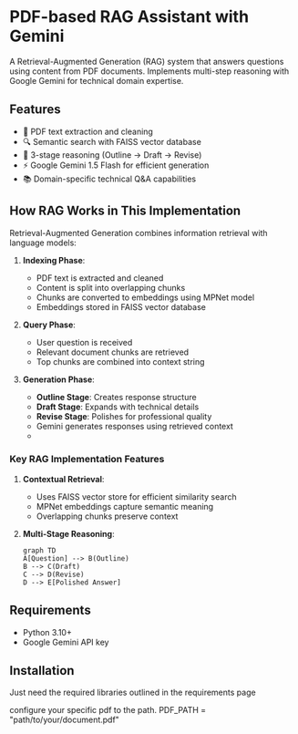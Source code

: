 # PDF-based RAG Assistant with Gemini



A Retrieval-Augmented Generation (RAG) system that answers questions using content from PDF documents. Implements multi-step reasoning with Google Gemini for technical domain expertise.

## Features

- 📄 PDF text extraction and cleaning
- 🔍 Semantic search with FAISS vector database
- 🧠 3-stage reasoning (Outline → Draft → Revise)
- ⚡ Google Gemini 1.5 Flash for efficient generation
- 📚 Domain-specific technical Q&A capabilities

## How RAG Works in This Implementation

Retrieval-Augmented Generation combines information retrieval with language models:

1. **Indexing Phase**:
   - PDF text is extracted and cleaned
   - Content is split into overlapping chunks
   - Chunks are converted to embeddings using MPNet model
   - Embeddings stored in FAISS vector database

2. **Query Phase**:
   - User question is received
   - Relevant document chunks are retrieved
   - Top chunks are combined into context string

3. **Generation Phase**:
   - **Outline Stage**: Creates response structure
   - **Draft Stage**: Expands with technical details
   - **Revise Stage**: Polishes for professional quality
   - Gemini generates responses using retrieved context
   - 
### Key RAG Implementation Features

1. **Contextual Retrieval**:
   - Uses FAISS vector store for efficient similarity search
   - MPNet embeddings capture semantic meaning
   - Overlapping chunks preserve context

2. **Multi-Stage Reasoning**:
   ```mermaid
   graph TD
   A[Question] --> B(Outline)
   B --> C(Draft)
   C --> D(Revise)
   D --> E[Polished Answer]
## Requirements

- Python 3.10+
- Google Gemini API key

## Installation
Just need the required libraries outlined in the requirements page


configure your specific pdf to the path. PDF_PATH = "path/to/your/document.pdf"



